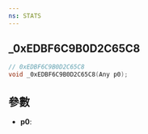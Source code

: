 ```yaml
---
ns: STATS
---
```

## _0xEDBF6C9B0D2C65C8

```c
// 0xEDBF6C9B0D2C65C8
void _0xEDBF6C9B0D2C65C8(Any p0);
```


## 參數
* **p0**: 

